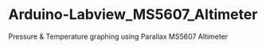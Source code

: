 # Arduino-Labview_MS5607_Altimeter
Pressure &amp; Temperature graphing using Parallax MS5607 Altimeter
